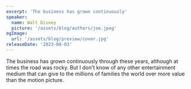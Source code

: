 ```yaml
---
excerpt: 'The business has grown continuously'
speaker:
  name: Walt Disney
  picture: '/assets/blog/authors/joe.jpeg'
ogImage:
  url: '/assets/blog/preview/cover.jpg'
releaseDate: '2023-08-03'
---
```


The business has grown continuously through these years, although at times the road was rocky. But I don't know of any other entertainment medium that can give to the millions of families the world over more value than the motion picture.
